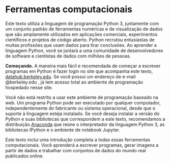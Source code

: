 Ferramentas computacionais
===================

Este texto utiliza a linguagem de programação Python 3, juntamente com um conjunto padrão de ferramentas numéricas e de visualização de dados que são amplamente utilizados em aplicações comerciais, experimentos científicos e projetos de código aberto. Python recrutou entusiastas de muitas profissões que usam dados para tirar conclusões. Ao aprender a linguagem Python, você se juntará a uma comunidade de desenvolvedores de software e cientistas de dados com milhões de pessoas.

**Começando.** A maneira mais fácil e recomendada de começar a escrever programas em Python é fazer login no site que acompanha este texto,
[datahub.berkeley.edu](https://datahub.berkeley.edu).  Se você possui um endereço de e-mail @berkeley.edu
, já tem acesso total ao ambiente de programação hospedado nesse site.

Você não está restrito a usar este ambiente de programação baseado na web. Um programa Python pode ser executado por qualquer computador, independentemente do fabricante ou sistema operacional, desde que o suporte à linguagem esteja instalado. Se você deseja instalar a versão do Python e suas bibliotecas que correspondem a este texto, recomendamos a distribuição
 [Anaconda][download]
que reúne o interpretador da linguagem Python 3, as bibliotecas IPython e o ambiente de notebook Jupyter.

   [download]: http://continuum.io/downloads

Este texto inclui uma introdução completa a todas essas ferramentas computacionais. Você aprenderá a escrever programas, gerar imagens a partir de dados e trabalhar com conjuntos de dados do mundo real publicados online.
